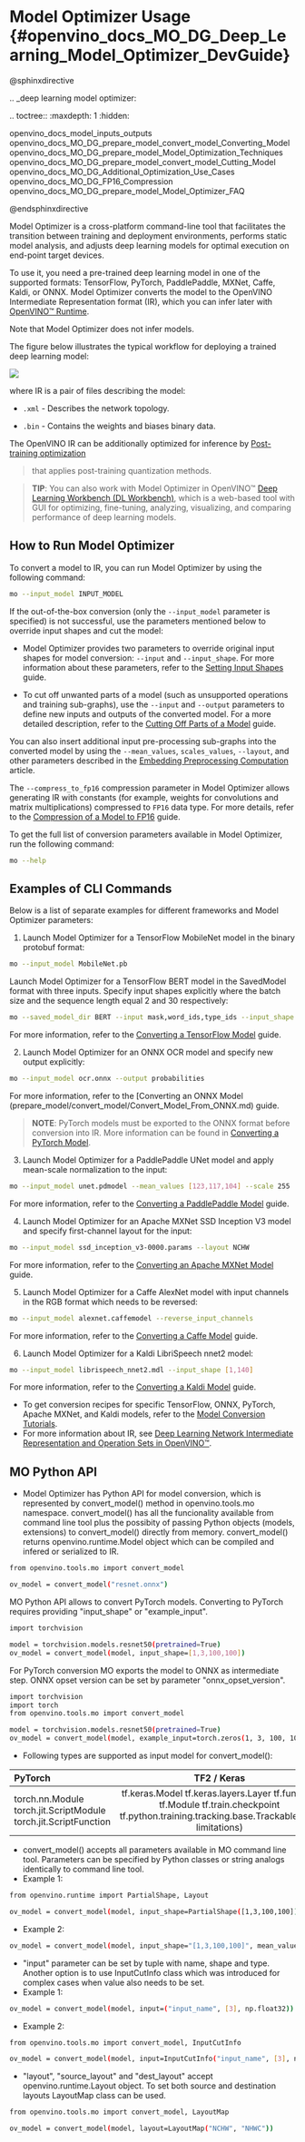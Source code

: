 # Model Optimizer Usage {#openvino_docs_MO_DG_Deep_Learning_Model_Optimizer_DevGuide}

@sphinxdirective

.. _deep learning model optimizer:

.. toctree::
   :maxdepth: 1
   :hidden:

   openvino_docs_model_inputs_outputs
   openvino_docs_MO_DG_prepare_model_convert_model_Converting_Model
   openvino_docs_MO_DG_prepare_model_Model_Optimization_Techniques 
   openvino_docs_MO_DG_prepare_model_convert_model_Cutting_Model
   openvino_docs_MO_DG_Additional_Optimization_Use_Cases
   openvino_docs_MO_DG_FP16_Compression
   openvino_docs_MO_DG_prepare_model_Model_Optimizer_FAQ

@endsphinxdirective

Model Optimizer is a cross-platform command-line tool that facilitates the transition between training and deployment environments, performs static model analysis, and adjusts deep learning models for optimal execution on end-point target devices.

To use it, you need a pre-trained deep learning model in one of the supported formats: TensorFlow, PyTorch, PaddlePaddle, MXNet, Caffe, Kaldi, or ONNX. Model Optimizer converts the model to the OpenVINO Intermediate Representation format (IR), which you can infer later with [OpenVINO™ Runtime](../OV_Runtime_UG/openvino_intro.md).

Note that Model Optimizer does not infer models.

The figure below illustrates the typical workflow for deploying a trained deep learning model:

![](img/BASIC_FLOW_MO_simplified.svg)

where IR is a pair of files describing the model:

*  <code>.xml</code> - Describes the network topology.

*  <code>.bin</code> - Contains the weights and biases binary data.

The OpenVINO IR can be additionally optimized for inference by [Post-training optimization](../../tools/pot/docs/Introduction.md)
> that applies post-training quantization methods.

> **TIP**: You can also work with Model Optimizer in OpenVINO™ [Deep Learning Workbench (DL Workbench)](https://docs.openvino.ai/latest/workbench_docs_Workbench_DG_Introduction.html), which is a web-based tool with GUI for optimizing, fine-tuning, analyzing, visualizing, and comparing performance of deep learning models.

## How to Run Model Optimizer

To convert a model to IR, you can run Model Optimizer by using the following command:

```sh
mo --input_model INPUT_MODEL
```

If the out-of-the-box conversion (only the `--input_model` parameter is specified) is not successful, use the parameters mentioned below to override input shapes and cut the model:

- Model Optimizer provides two parameters to override original input shapes for model conversion: `--input` and `--input_shape`.
For more information about these parameters, refer to the [Setting Input Shapes](prepare_model/convert_model/Converting_Model.md) guide.

- To cut off unwanted parts of a model (such as unsupported operations and training sub-graphs),
use the `--input` and `--output` parameters to define new inputs and outputs of the converted model.
For a more detailed description, refer to the [Cutting Off Parts of a Model](prepare_model/convert_model/Cutting_Model.md) guide.

You can also insert additional input pre-processing sub-graphs into the converted model by using
the `--mean_values`, `scales_values`, `--layout`, and other parameters described
in the [Embedding Preprocessing Computation](prepare_model/Additional_Optimizations.md) article.

The `--compress_to_fp16` compression parameter in Model Optimizer allows generating IR with constants (for example, weights for convolutions and matrix multiplications) compressed to `FP16` data type. For more details, refer to the [Compression of a Model to FP16](prepare_model/FP16_Compression.md) guide.

To get the full list of conversion parameters available in Model Optimizer, run the following command:

```sh
mo --help
```

## Examples of CLI Commands

Below is a list of separate examples for different frameworks and Model Optimizer parameters:

1. Launch Model Optimizer for a TensorFlow MobileNet model in the binary protobuf format:
```sh
mo --input_model MobileNet.pb
```
Launch Model Optimizer for a TensorFlow BERT model in the SavedModel format with three inputs. Specify input shapes explicitly
where the batch size and the sequence length equal 2 and 30 respectively:
```sh
mo --saved_model_dir BERT --input mask,word_ids,type_ids --input_shape [2,30],[2,30],[2,30]
```
For more information, refer to the [Converting a TensorFlow Model](prepare_model/convert_model/Convert_Model_From_TensorFlow.md) guide.

2. Launch Model Optimizer for an ONNX OCR model and specify new output explicitly:
```sh
mo --input_model ocr.onnx --output probabilities
```
For more information, refer to the [Converting an ONNX Model (prepare_model/convert_model/Convert_Model_From_ONNX.md) guide.

> **NOTE**: PyTorch models must be exported to the ONNX format before conversion into IR. More information can be found in [Converting a PyTorch Model](prepare_model/convert_model/Convert_Model_From_PyTorch.md).

3. Launch Model Optimizer for a PaddlePaddle UNet model and apply mean-scale normalization to the input:
```sh
mo --input_model unet.pdmodel --mean_values [123,117,104] --scale 255
```
For more information, refer to the [Converting a PaddlePaddle Model](prepare_model/convert_model/Convert_Model_From_Paddle.md) guide.

4. Launch Model Optimizer for an Apache MXNet SSD Inception V3 model and specify first-channel layout for the input:
```sh
mo --input_model ssd_inception_v3-0000.params --layout NCHW
```
For more information, refer to the [Converting an Apache MXNet Model](prepare_model/convert_model/Convert_Model_From_MxNet.md) guide.

5. Launch Model Optimizer for a Caffe AlexNet model with input channels in the RGB format which needs to be reversed:
```sh
mo --input_model alexnet.caffemodel --reverse_input_channels
```
For more information, refer to the [Converting a Caffe Model](prepare_model/convert_model/Convert_Model_From_Caffe.md) guide.

6. Launch Model Optimizer for a Kaldi LibriSpeech nnet2 model:
```sh
mo --input_model librispeech_nnet2.mdl --input_shape [1,140]
```
For more information, refer to the [Converting a Kaldi Model](prepare_model/convert_model/Convert_Model_From_Kaldi.md) guide.

- To get conversion recipes for specific TensorFlow, ONNX, PyTorch, Apache MXNet, and Kaldi models,
refer to the [Model Conversion Tutorials](prepare_model/convert_model/Convert_Model_Tutorials.md).
- For more information about IR, see [Deep Learning Network Intermediate Representation and Operation Sets in OpenVINO™](IR_and_opsets.md).

## MO Python API

- Model Optimizer has Python API for model conversion, which is represented by convert_model() method in openvino.tools.mo namespace.
  convert_model() has all the funcionality available from command line tool plus the possibity of passing Python objects (models, extensions) to convert_model() directly from memory.
  convert_model() returns openvino.runtime.Model object which can be compiled and infered or serialized to IR.

```sh
from openvino.tools.mo import convert_model

ov_model = convert_model("resnet.onnx")
```

MO Python API allows to convert PyTorch models. Converting to PyTorch requires providing "input_shape" or "example_input".
```sh
import torchvision

model = torchvision.models.resnet50(pretrained=True)
ov_model = convert_model(model, input_shape=[1,3,100,100])
```

For PyTorch conversion MO exports the model to ONNX as intermediate step. ONNX opset version can be set by parameter "onnx_opset_version".
```sh
import torchvision
import torch
from openvino.tools.mo import convert_model

model = torchvision.models.resnet50(pretrained=True)
ov_model = convert_model(model, example_input=torch.zeros(1, 3, 100, 100), onnx_opset_version=13)
```

- Following types are supported as input model for convert_model():

| PyTorch                                                          |                                                                 TF2 / Keras                                                                 |                                   TF                                   |
|:-----------------------------------------------------------------|:-------------------------------------------------------------------------------------------------------------------------------------------:|:----------------------------------------------------------------------:|
| torch.nn.Module torch.jit.ScriptModule torch.jit.ScriptFunction  | tf.keras.Model tf.keras.layers.Layer tf.function tf.Module tf.train.checkpoint tf.python.training.tracking.base.Trackable(with limitations) | tf.compat.v1.GraphDef tf.compat.v1.wrap_function tf.compat.v1.session  |

- convert_model() accepts all parameters available in MO command line tool. Parameters can be specified by Python classes or string analogs identically to command line tool.
- Example 1:
```sh
from openvino.runtime import PartialShape, Layout

ov_model = convert_model(model, input_shape=PartialShape([1,3,100,100]), mean_values=[127, 127, 127], layout=Layout("NCHW"))
```
- Example 2:
```sh
ov_model = convert_model(model, input_shape="[1,3,100,100]", mean_values="[127,127,127]", layout="NCHW")
```

- "input" parameter can be set by tuple with name, shape and type. Another option is to use InputCutInfo class which was introduced for complex cases when value also needs to be set.
- Example 1:
```sh
ov_model = convert_model(model, input=("input_name", [3], np.float32))
```
- Example 2:
```sh
from openvino.tools.mo import convert_model, InputCutInfo

ov_model = convert_model(model, input=InputCutInfo("input_name", [3], np.float32, [0.5, 2.1, 3.4]))
```

- "layout", "source_layout" and "dest_layout" accept openvino.runtime.Layout object. To set both source and destination layouts LayoutMap class can be used.
```sh
from openvino.tools.mo import convert_model, LayoutMap

ov_model = convert_model(model, layout=LayoutMap("NCHW", "NHWC"))
```